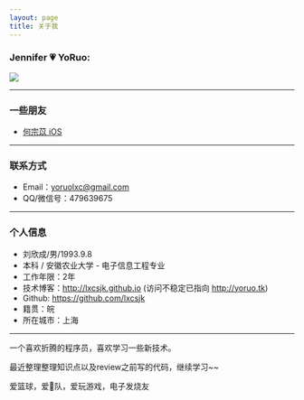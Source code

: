 ```yaml
---
layout: page
title: 关于我 
---
```


### Jennifer 💗 YoRuo:

![](http://oh6uhie7j.bkt.clouddn.com/F09F4676-B261-4E21-A48A-718E5334C935.png)

---

### 一些朋友

- [何宗苡 iOS](http://ripperhe.tk)

---

### 联系方式

- Email：yoruolxc@gmail.com
- QQ/微信号：479639675

---

### 个人信息

 - 刘欣成/男/1993.9.8
 - 本科 / 安徽农业大学 - 电子信息工程专业 
 - 工作年限：2年
 - 技术博客：<http://lxcsjk.github.io> (访问不稳定已指向 <http://yoruo.tk>)
 - Github: <https://github.com/lxcsjk>
 - 籍贯：皖
 - 所在城市：上海

---

一个喜欢折腾的程序员，喜欢学习一些新技术。
<p>
最近整理整理知识点以及review之前写的代码，继续学习~~
<p>
爱篮球，爱🚀队，爱玩游戏，电子发烧友
<p>

